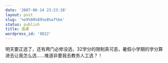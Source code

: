 ```yaml
---
date: '2007-06-14 23:23:38'
layout: post
slug: '%e9%80%89%e8%af%be'
status: publish
title: 选课
wordpress_id: '9822'
---
```


明天要正选了，还有两门必修没选，32学分的限制真可恶，暑假小学期的学分算进去让我怎么选……难道非要我去教务人工选？！
